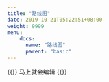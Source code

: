 ```yaml
---
title: "路线图"
date: 2019-10-21T05:22:51+08:00
weight: 9999
menu:
    docs:
      name: "路线图"
      parent: "basic"
---
```



{{<adm type="tip" title="提醒" >}}
马上就会编辑
{{</adm >}}